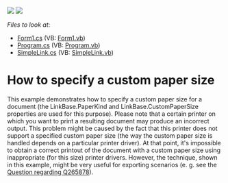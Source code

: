 <!-- default badges list -->
[![](https://img.shields.io/badge/Open_in_DevExpress_Support_Center-FF7200?style=flat-square&logo=DevExpress&logoColor=white)](https://supportcenter.devexpress.com/ticket/details/E2462)
[![](https://img.shields.io/badge/📖_How_to_use_DevExpress_Examples-e9f6fc?style=flat-square)](https://docs.devexpress.com/GeneralInformation/403183)
<!-- default badges end -->
<!-- default file list -->
*Files to look at*:

* [Form1.cs](./CS/Form1.cs) (VB: [Form1.vb](./VB/Form1.vb))
* [Program.cs](./CS/Program.cs) (VB: [Program.vb](./VB/Program.vb))
* [SimpleLink.cs](./CS/SimpleLink.cs) (VB: [SimpleLink.vb](./VB/SimpleLink.vb))
<!-- default file list end -->
# How to specify a custom paper size


<p>This example demonstrates how to specify a custom paper size for a document (the LinkBase.PaperKind and LinkBase.CustomPaperSize properties are used for this purpose). Please note that a certain printer on which you want to print a resulting document may produce an incorrect output. This problem might be caused by the fact that this printer does not support a specified custom paper size (the way the custom paper size is handled depends on a particular printer driver). At that point, it's impossible to obtain a correct printout of the document with a custom paper size using inappropriate (for this size) printer drivers. However, the technique, shown in this example, might be very useful for exporting scenarios (e. g. see the <a href="https://www.devexpress.com/Support/Center/p/Q271392">Question regarding Q265878</a>).</p>

<br/>


